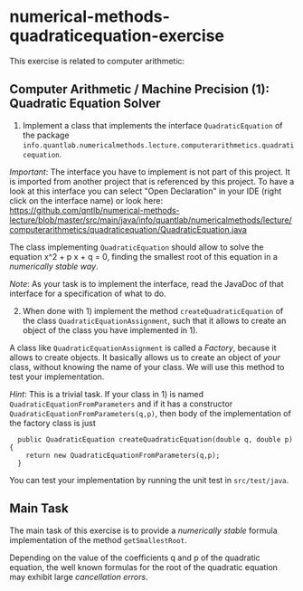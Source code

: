 # numerical-methods-quadraticequation-exercise

This exercise is related to computer arithmetic:

## Computer Arithmetic / Machine Precision (1): Quadratic Equation Solver

1) Implement a class that implements the interface `QuadraticEquation` of the package `info.quantlab.numericalmethods.lecture.computerarithmetics.quadraticequation`.

*Important*: The interface you have to implement is not part of this project. It is imported
from another project that is referenced by this project. To have a look at this interface
you can select "Open Declaration" in your IDE (right click on the interface name) or look here:
https://github.com/qntlb/numerical-methods-lecture/blob/master/src/main/java/info/quantlab/numericalmethods/lecture/computerarithmetics/quadraticequation/QuadraticEquation.java

The class implementing `QuadraticEquation` should allow to solve the equation x^2 + p x + q = 0, finding the smallest root of this equation in a *numerically stable way*.

*Note*: As your task is to implement the interface, read the JavaDoc of that interface for a specification of what to do.

2) When done with 1) implement the method `createQuadraticEquation` of the class `QuadraticEquationAssignment`,
such that it allows to create an object of the class you have implemented in 1).

A class like `QuadraticEquationAssignment` is called a *Factory*, because it allows to create objects. It basically allows us to create an object of *your* class, without knowing the name of your class. We will use this method to test your implementation.

*Hint*: This is a trivial task. If your class in 1) is named `QuadraticEquationFromParameters` and if
it has a constructor `QuadraticEquationFromParameters(q,p)`, then body of the implementation of the factory class
is just

```
  public QuadraticEquation createQuadraticEquation(double q, double p) {
    return new QuadraticEquationFromParameters(q,p);
  }
```

You can test your implementation by running the unit test in `src/test/java`.

## Main Task

The main task of this exercise is to provide a *numerically stable* formula implementation of the method `getSmallestRoot`.

Depending on the value of the coefficients q and p of the quadratic equation,
the well known formulas for the root of the quadratic equation may exhibit
large *cancellation errors*.

